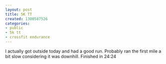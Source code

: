 ```yaml
---
layout: post
title: 5K TT
created: 1300587526
categories:
- public
- 5k tt
- crossfit endurance
---
```

I actually got outside today and had a good run.  Probably ran the first mile a bit slow considering it was downhill.  Finished in 24:24
